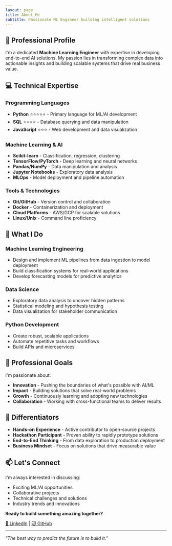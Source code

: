 ```yaml
---
layout: page
title: About Me
subtitle: Passionate ML Engineer building intelligent solutions
---
```


## 🎯 Professional Profile

I'm a dedicated **Machine Learning Engineer** with expertise in developing end-to-end AI solutions. My passion lies in transforming complex data into actionable insights and building scalable systems that drive real business value.

## 💻 Technical Expertise

### **Programming Languages**
- **Python** ⭐⭐⭐⭐⭐ - Primary language for ML/AI development
- **SQL** ⭐⭐⭐⭐ - Database querying and data manipulation
- **JavaScript** ⭐⭐⭐ - Web development and data visualization

### **Machine Learning & AI**
- **Scikit-learn** - Classification, regression, clustering
- **TensorFlow/PyTorch** - Deep learning and neural networks
- **Pandas/NumPy** - Data manipulation and analysis
- **Jupyter Notebooks** - Exploratory data analysis
- **MLOps** - Model deployment and pipeline automation

### **Tools & Technologies**
- **Git/GitHub** - Version control and collaboration
- **Docker** - Containerization and deployment
- **Cloud Platforms** - AWS/GCP for scalable solutions
- **Linux/Unix** - Command line proficiency

## 🚀 What I Do

### **Machine Learning Engineering**
- Design and implement ML pipelines from data ingestion to model deployment
- Build classification systems for real-world applications
- Develop forecasting models for predictive analytics

### **Data Science**
- Exploratory data analysis to uncover hidden patterns
- Statistical modeling and hypothesis testing
- Data visualization for stakeholder communication

### **Python Development**
- Create robust, scalable applications
- Automate repetitive tasks and workflows
- Build APIs and microservices

## 🎯 Professional Goals

I'm passionate about:
- **Innovation** - Pushing the boundaries of what's possible with AI/ML
- **Impact** - Building solutions that solve real-world problems
- **Growth** - Continuously learning and adopting new technologies
- **Collaboration** - Working with cross-functional teams to deliver results

## 🌟 Differentiators

- **Hands-on Experience** - Active contributor to open-source projects
- **Hackathon Participant** - Proven ability to rapidly prototype solutions
- **End-to-End Thinking** - From data exploration to production deployment
- **Business Mindset** - Focus on solutions that drive measurable value

## 📫 Let's Connect

I'm always interested in discussing:
- Exciting ML/AI opportunities
- Collaborative projects
- Technical challenges and solutions
- Industry trends and innovations

**Ready to build something amazing together?** 

[💼 LinkedIn](https://linkedin.com/in/fabiofigueiredo1) | [🐱 GitHub](https://github.com/onchainlabs1)

---

*"The best way to predict the future is to build it."* 